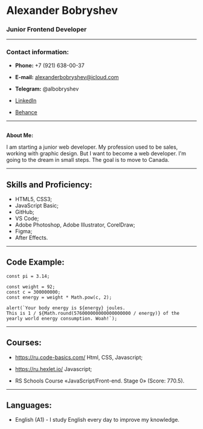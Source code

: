 # Alexander Bobryshev

### Junior Frontend Developer

---


### Contact information:

* **Phone:** +7 (921) 638-00-37

* **E-mail:** alexanderbobryshev@icloud.com

* **Telegram:** @albobryshev

* [LinkedIn](https://www.linkedin.com/in/alex-bobryshev-b36baa226/)

* [Behance](https://www.behance.net/albobryshev)


---

## 
**About Me:**


I am starting a junior web developer. My profession used to be sales, working with graphic design. But I want to become a web developer. I'm going to the dream in small steps. The goal is to move to Canada.



---


## Skills and Proficiency:


* HTML5, CSS3;
* JavaScript Basic;
* GitHub;
* VS Code;
* Adobe Photoshop, Adobe Illustrator, CorelDraw;
* Figma;
* After Effects.


---


## Code Example:

```
const pi = 3.14;

const weight = 92;
const c = 300000000;
const energy = weight * Math.pow(c, 2);

alert(`Your body energy is ${energy} joules. 
This is 1 / ${Math.round(576000000000000000000 / energy)} of the yearly world energy consumption. Woah!`);

```


---


## Courses:


* https://ru.code-basics.com/ Html, CSS, Javascript;

* https://ru.hexlet.io/ Javascript;

* RS Schools Course «JavaScript/Front-end. Stage 0» (Score: 770.5).

---

## Languages:

* English (A1) - I study English every day to improve my knowledge.
